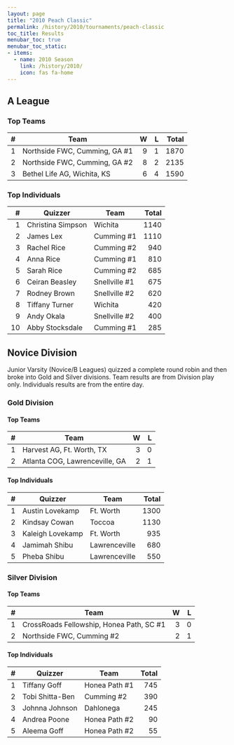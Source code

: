 ```yaml
---
layout: page
title: "2010 Peach Classic"
permalink: /history/2010/tournaments/peach-classic
toc_title: Results
menubar_toc: true
menubar_toc_static:
- items:
  - name: 2010 Season
    link: /history/2010/
    icon: fas fa-home
---
```


## A League

### Top Teams

|    # | Team                          |    W |    L | Total |
| ---: | ----------------------------- | ---: | ---: | ----: |
|    1 | Northside FWC, Cumming, GA #1 |    9 |    1 |  1870 |
|    2 | Northside FWC, Cumming, GA #2 |    8 |    2 |  2135 |
|    3 | Bethel Life AG, Wichita, KS   |    6 |    4 |  1590 |

### Top Individuals

|    # | Quizzer           | Team          | Total |
| ---: | ----------------- | ------------- | ----: |
|    1 | Christina Simpson | Wichita       |  1140 |
|    2 | James Lex         | Cumming #1    |  1110 |
|    3 | Rachel Rice       | Cumming #2    |   940 |
|    4 | Anna Rice         | Cumming #1    |   810 |
|    5 | Sarah Rice        | Cumming #2    |   685 |
|    6 | Ceiran Beasley    | Snellville #1 |   675 |
|    7 | Rodney Brown      | Snellville #2 |   620 |
|    8 | Tiffany Turner    | Wichita       |   420 |
|    9 | Andy Okala        | Snellville #2 |   400 |
|   10 | Abby Stocksdale   | Cumming #1    |   285 |

## Novice Division

Junior Varsity (Novice/B Leagues) quizzed a complete round robin and then broke into Gold and Silver divisions. Team results are from Division play only. Individuals results are from the entire day.

### Gold Division

#### Top Teams

|    # | Team                           |    W |    L |
| ---: | ------------------------------ | ---: | ---: |
|    1 | Harvest AG, Ft. Worth, TX      |    3 |    0 |
|    2 | Atlanta COG, Lawrenceville, GA |    2 |    1 |

#### Top Individuals

|    # | Quizzer          | Team          | Total |
| ---: | ---------------- | ------------- | ----: |
|    1 | Austin Lovekamp  | Ft. Worth     |  1300 |
|    2 | Kindsay Cowan    | Toccoa        |  1130 |
|    3 | Kaleigh Lovekamp | Ft. Worth     |   935 |
|    4 | Jamimah Shibu    | Lawrenceville |   680 |
|    5 | Pheba Shibu      | Lawrenceville |   550 |

### Silver Division

#### Top Teams

|    # | Team                                     |    W |    L |
| ---: | ---------------------------------------- | ---: | ---: |
|    1 | CrossRoads Fellowship, Honea Path, SC #1 |    3 |    0 |
|    2 | Northside FWC, Cumming #2                |    2 |    1 |

#### Top Individuals

|    # | Quizzer         | Team          | Total |
| ---: | --------------- | ------------- | ----: |
|    1 | Tiffany Goff    | Honea Path #1 |   745 |
|    2 | Tobi Shitta-Ben | Cumming #2    |   390 |
|    3 | Johnna Johnson  | Dahlonega     |   245 |
|    4 | Andrea Poone    | Honea Path #2 |    90 |
|    5 | Aleema Goff     | Honea Path #2 |    55 |

